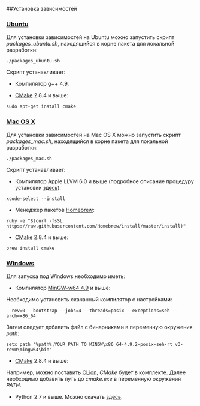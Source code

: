 ##Установка зависимостей
### [Ubuntu](#ubuntu)
Для установки зависимостей на Ubuntu можно запустить скрипт *packages_ubuntu.sh*, находящийся в корне пакета для локальной разработки:
```
./packages_ubuntu.sh
```

Скрипт устанавливает:
- Компилятор g++ 4.9,

- [CMake](https://cmake.org/) 2.8.4 и выше:
```
sudo apt-get install cmake
```

### [Mac OS X](#macosx)
Для установки зависимостей на Mac OS X можно запустить скрипт *packages_mac.sh*, находящийся в корне пакета для локальной разработки:
```
./packages_mac.sh
```

Скрипт устанавливает:
- Компилятор Apple LLVM 6.0 и выше (подробное описание процедуру установки [здесь](http://osxdaily.com/2014/02/12/install-command-line-tools-mac-os-x/)):
```
xcode-select --install
```
- Менеджер пакетов [Homebrew](http://brew.sh/):
```
ruby -e "$(curl -fsSL https://raw.githubusercontent.com/Homebrew/install/master/install)"
```
- [CMake](https://cmake.org/) 2.8.4 и выше:
```
brew install cmake
```

### [Windows](#windows)
Для запуска под Windows необходимо иметь:
- Компилятор [MinGW-w64 4.9](http://sourceforge.net/projects/mingw-w64/) и выше:

Необходимо установить скачанный компилятор с настройками:
```
--rev=0 --bootstrap --jobs=4 --threads=posix --exceptions=seh --arch=x86_64
```
Затем следует добавить файл с бинарниками в переменную окружения *path*:
```
setx path "%path%;YOUR_PATH_TO_MINGW\x86_64-4.9.2-posix-seh-rt_v3-rev0\mingw64\bin"
```

- [CMake](https://cmake.org/) 2.8.4 и выше:

Например, можно поставить [CLion](https://www.jetbrains.com/clion/download/), *CMake* будет в комплекте. Далее необходимо добавить путь до *cmake.exe* в переменную окружения *PATH*.

- Python 2.7 и выше. Можно скачать [здесь](https://www.python.org/downloads/).